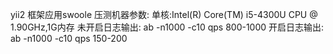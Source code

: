 yii2 框架应用swoole
压测机器参数:
单核:Intel(R) Core(TM) i5-4300U CPU @ 1.90GHz,1G内存
未开启日志输出:
ab -n1000 -c10 qps 800-1000
开启日志输出:
ab -n1000 -c10 qps 150-200

